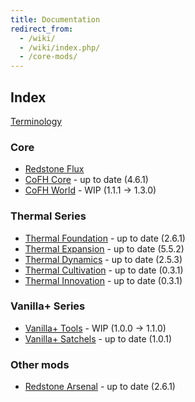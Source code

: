 ```yaml
---
title: Documentation
redirect_from:
  - /wiki/
  - /wiki/index.php/
  - /core-mods/
---
```


Index
-----

[Terminology](/docs/terminology/)

<!-- Arrow symbol: → -->

### Core
* [Redstone Flux](/docs/redstone-flux/)
* [CoFH Core](/docs/cofh-core/) - <span class="uk-text-small uk-text-success">up to date (4.6.1)</span>
* [CoFH World](/docs/cofh-world/) - <span class="uk-text-small uk-text-warning">WIP (1.1.1 → 1.3.0)</span>

### Thermal Series
* [Thermal Foundation](/docs/thermal-foundation/) - <span class="uk-text-small uk-text-success">up to date (2.6.1)</span>
* [Thermal Expansion](/docs/thermal-expansion/) - <span class="uk-text-small uk-text-success">up to date (5.5.2)</span>
* [Thermal Dynamics](/docs/thermal-dynamics/) - <span class="uk-text-small uk-text-success">up to date (2.5.3)</span>
* [Thermal Cultivation](/docs/thermal-cultivation/) - <span class="uk-text-small uk-text-success">up to date (0.3.1)</span>
* [Thermal Innovation](/docs/thermal-innovation/) - <span class="uk-text-small uk-text-success">up to date (0.3.1)</span>

### Vanilla+ Series
* [Vanilla+ Tools](/docs/vanillaplus-tools/) - <span class="uk-text-small uk-text-warning">WIP (1.0.0 → 1.1.0)</span>
* [Vanilla+ Satchels](/docs/vanillaplus-satchels/) - <span class="uk-text-small uk-text-success">up to date (1.0.1)</span>

### Other mods
* [Redstone Arsenal](/docs/redstone-arsenal/) - <span class="uk-text-small uk-text-success">up to date (2.6.1)</span>
